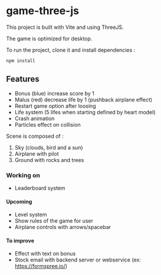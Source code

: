 # game-three-js

This project is built with Vite and using ThreeJS.

The game is optimized for desktop.

To run the project, clone it and install dependencies :

```bash
npm install
```

## Features

- Bonus (blue) increase score by 1
- Malus (red) decrease life by 1 (pushback airplane effect)
- Restart game option after loosing
- Life system (5 lifes when starting defined by heart model)
- Crash animation
- Particles effect on collision

Scene is composed of :
1. Sky (clouds, bird and a sun)
1. Airplane with pilot
1. Ground with rocks and trees

### Working on

- Leaderboard system

#### Upcoming

- Level system
- Show rules of the game for user
- Airplane controls with arrows/spacebar

#### To improve
- Effect with text on bonus
- Stock email with backend server or webservice (ex: https://formspree.io/)